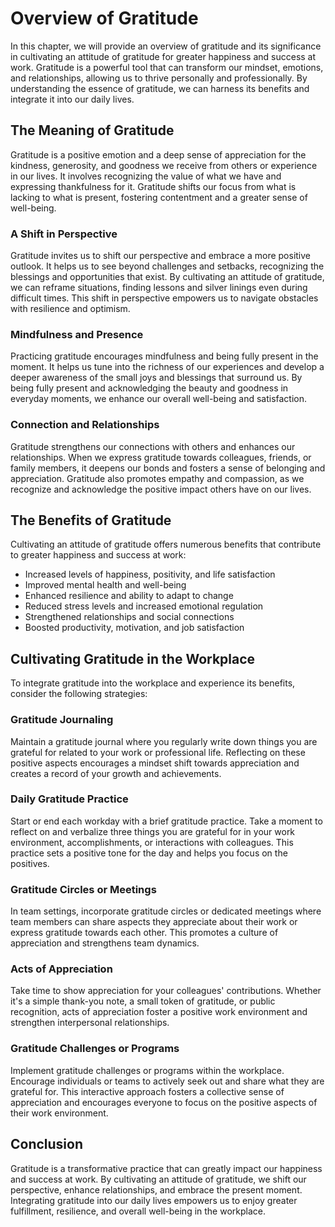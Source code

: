 Overview of Gratitude
==============================

In this chapter, we will provide an overview of gratitude and its significance in cultivating an attitude of gratitude for greater happiness and success at work. Gratitude is a powerful tool that can transform our mindset, emotions, and relationships, allowing us to thrive personally and professionally. By understanding the essence of gratitude, we can harness its benefits and integrate it into our daily lives.

The Meaning of Gratitude
------------------------

Gratitude is a positive emotion and a deep sense of appreciation for the kindness, generosity, and goodness we receive from others or experience in our lives. It involves recognizing the value of what we have and expressing thankfulness for it. Gratitude shifts our focus from what is lacking to what is present, fostering contentment and a greater sense of well-being.

### A Shift in Perspective

Gratitude invites us to shift our perspective and embrace a more positive outlook. It helps us to see beyond challenges and setbacks, recognizing the blessings and opportunities that exist. By cultivating an attitude of gratitude, we can reframe situations, finding lessons and silver linings even during difficult times. This shift in perspective empowers us to navigate obstacles with resilience and optimism.

### Mindfulness and Presence

Practicing gratitude encourages mindfulness and being fully present in the moment. It helps us tune into the richness of our experiences and develop a deeper awareness of the small joys and blessings that surround us. By being fully present and acknowledging the beauty and goodness in everyday moments, we enhance our overall well-being and satisfaction.

### Connection and Relationships

Gratitude strengthens our connections with others and enhances our relationships. When we express gratitude towards colleagues, friends, or family members, it deepens our bonds and fosters a sense of belonging and appreciation. Gratitude also promotes empathy and compassion, as we recognize and acknowledge the positive impact others have on our lives.

The Benefits of Gratitude
-------------------------

Cultivating an attitude of gratitude offers numerous benefits that contribute to greater happiness and success at work:

* Increased levels of happiness, positivity, and life satisfaction
* Improved mental health and well-being
* Enhanced resilience and ability to adapt to change
* Reduced stress levels and increased emotional regulation
* Strengthened relationships and social connections
* Boosted productivity, motivation, and job satisfaction

Cultivating Gratitude in the Workplace
--------------------------------------

To integrate gratitude into the workplace and experience its benefits, consider the following strategies:

### Gratitude Journaling

Maintain a gratitude journal where you regularly write down things you are grateful for related to your work or professional life. Reflecting on these positive aspects encourages a mindset shift towards appreciation and creates a record of your growth and achievements.

### Daily Gratitude Practice

Start or end each workday with a brief gratitude practice. Take a moment to reflect on and verbalize three things you are grateful for in your work environment, accomplishments, or interactions with colleagues. This practice sets a positive tone for the day and helps you focus on the positives.

### Gratitude Circles or Meetings

In team settings, incorporate gratitude circles or dedicated meetings where team members can share aspects they appreciate about their work or express gratitude towards each other. This promotes a culture of appreciation and strengthens team dynamics.

### Acts of Appreciation

Take time to show appreciation for your colleagues' contributions. Whether it's a simple thank-you note, a small token of gratitude, or public recognition, acts of appreciation foster a positive work environment and strengthen interpersonal relationships.

### Gratitude Challenges or Programs

Implement gratitude challenges or programs within the workplace. Encourage individuals or teams to actively seek out and share what they are grateful for. This interactive approach fosters a collective sense of appreciation and encourages everyone to focus on the positive aspects of their work environment.

Conclusion
----------

Gratitude is a transformative practice that can greatly impact our happiness and success at work. By cultivating an attitude of gratitude, we shift our perspective, enhance relationships, and embrace the present moment. Integrating gratitude into our daily lives empowers us to enjoy greater fulfillment, resilience, and overall well-being in the workplace.

